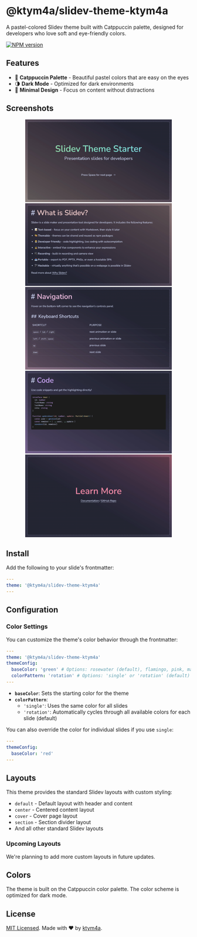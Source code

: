 # @ktym4a/slidev-theme-ktym4a

A pastel-colored Slidev theme built with Catppuccin palette, designed for developers who love soft and eye-friendly colors.

[![NPM version](https://img.shields.io/npm/v/@ktym4a/slidev-theme-ktym4a?color=3AB9D4&label=)](https://www.npmjs.com/package/@ktym4a/slidev-theme-ktym4a)

## Features

- 🎨 **Catppuccin Palette** - Beautiful pastel colors that are easy on the eyes
- 🌗 **Dark Mode** - Optimized for dark environments
- 🎯 **Minimal Design** - Focus on content without distractions

## Screenshots

<div align="center">
  <img src="https://raw.githubusercontent.com/ktym4a/slidev-theme-ktym4a/main/example-export/0.png" width="400" alt="Cover slide">
  <img src="https://raw.githubusercontent.com/ktym4a/slidev-theme-ktym4a/main/example-export/1.png" width="400" alt="Introduction slide">
  <img src="https://raw.githubusercontent.com/ktym4a/slidev-theme-ktym4a/main/example-export/2.png" width="400" alt="Navigation slide">
  <img src="https://raw.githubusercontent.com/ktym4a/slidev-theme-ktym4a/main/example-export/3.png" width="400" alt="Code highlight slide">
  <img src="https://raw.githubusercontent.com/ktym4a/slidev-theme-ktym4a/main/example-export/4.png" width="400" alt="Center layout slide">
</div>

## Install

Add the following to your slide's frontmatter:

```yaml
---
theme: '@ktym4a/slidev-theme-ktym4a'
---
```

## Configuration

### Color Settings

You can customize the theme's color behavior through the frontmatter:

```yaml
---
theme: '@ktym4a/slidev-theme-ktym4a'
themeConfig:
  baseColor: 'green' # Options: rosewater (default), flamingo, pink, mauve, red, maroon, peach, yellow, green, teal, sky, sapphire, blue, lavender
  colorPattern: 'rotation' # Options: 'single' or 'rotation' (default)
---
```

- **`baseColor`**: Sets the starting color for the theme
- **`colorPattern`**:
  - `'single'`: Uses the same color for all slides
  - `'rotation'`: Automatically cycles through all available colors for each slide (default)

You can also override the color for individual slides if you use `single`:

```yaml
---
themeConfig:
  baseColor: 'red'
---
```

## Layouts

This theme provides the standard Slidev layouts with custom styling:

- `default` - Default layout with header and content
- `center` - Centered content layout
- `cover` - Cover page layout
- `section` - Section divider layout
- And all other standard Slidev layouts

### Upcoming Layouts

We're planning to add more custom layouts in future updates.

## Colors

The theme is built on the Catppuccin color palette. The color scheme is optimized for dark mode.

## License

[MIT Licensed](https://github.com/ktym4a/slidev-theme-ktym4a/blob/main/LICENSE). Made with ❤️ by [ktym4a](https://github.com/ktym4a).
